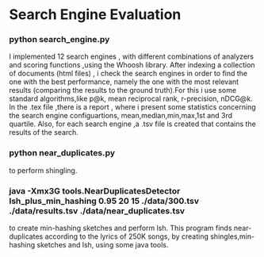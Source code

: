# Search Engine Evaluation

### python search_engine.py 
I implemented 12 search engines , with different combinations of analyzers and scoring functions ,using the Whoosh library.
After indexing a collection of documents (html files) , i check the search engines in order to find the one with the best performance,
namely the one with the most relevant results (comparing the results to the ground truth).For this i use some standard algorithms,like p@k, mean reciprocal rank, r-precision, nDCG@k.
In the .tex file ,there is a report , where i present some statistics concerning the search engine configuartions, mean,median,min,max,1st and 3rd quartile.
Also, for each search engine ,a .tsv file is created that contains the results of the search.

### python near_duplicates.py
to perform shingling.
### java -Xmx3G tools.NearDuplicatesDetector lsh_plus_min_hashing 0.95 20 15 ./data/300.tsv ./data/results.tsv ./data/near_duplicates.tsv
to create min-hashing sketches and perform lsh.
This program finds near-duplicates according to the lyrics of 250K songs, by creating shingles,min-hashing sketches and lsh, using some java tools.
